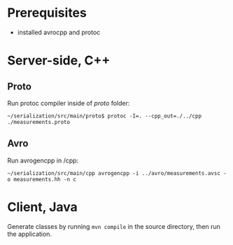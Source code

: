 # Prerequisites
- installed avrocpp and protoc
# Server-side, C++


## Proto
Run protoc compiler inside of *proto* folder:

```
~/serialization/src/main/proto$ protoc -I=. --cpp_out=./../cpp ./measurements.proto
```
## Avro
Run avrogencpp in /cpp:
```
~/serialization/src/main/cpp avrogencpp -i ../avro/measurements.avsc -o measurements.hh -n c
```

# Client, Java
Generate classes by running `mvn compile` in the source directory, then run the application.